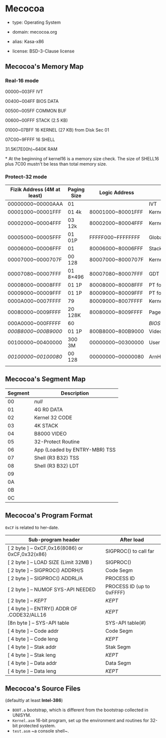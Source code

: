 # Mecocoa

- type: Operating System

- domain: mecocoa.org

- alias: Kasa-x86

- license: BSD-3-Clause license



## Mecocoa's Memory Map

### Real-16 mode

00000~003FF IVT

00400~004FF BIOS DATA

00500~005FF COMMON BUF

00600~00FFF STACK (2.5 KB)

01000~07BFF 16 KERNEL (27 KB) from Disk Sec 01

07C00~9FFFF 16 SHELL

31.5K(7E00h)~640K RAM

\* At the beginning of kernel16 is a memory size check. The size of SHELL16 plus 7C00 mustn’t be less than total memory size.



### Protect-32 mode

| Fizik Address (4M at least) | Paging Size | Logic Address     | Detail                     |
| --------------------------- | ----------- | ----------------- | -------------------------- |
| 00000000~00000AAA           | 01          |                   | IVT                        |
| 00001000~00001FFF           | 01 4k       | 80001000~80001FFF | Kernel Leader              |
| 00002000~00004FFF           | 03 12k      | 80002000~80004FFF | Kernel-16b→32b             |
| 00005000~00005FFF           | 01 01P      | FFFFF000~FFFFFFFF | GlobalPageDirectoryTable   |
| 00006000~00006FFF           | 01          | 80006000~80006FFF | Stack                      |
| 00007000~0000707F           | 00 128      | 80007000~8000707F | Kernel TSS                 |
| 00007080~00007FFF           | 01 8×496    | 80007080~80007FFF | GDT                        |
| 00008000~00008FFF           | 01 1P       | 80008000~80008FFF | PT for 0x80000000          |
| 00009000~00009FFF           | 01 1P       | 80009000~80009FFF | PT for 0x00000000 for APP  |
| 0000A000~0007FFFF           | 79          | 80009000~8007FFFF | Kernel Area                |
| 00080000~0009FFFF           | 20 128K     | 80080000~8009FFFF | Page Allocating Bitmap     |
| 000A0000~000FFFFF           | 60          |                   | *BIOS Reflect*             |
| *000B8000~000B9000*         | 01 1P       | 800B8000~800B9000 | Video Display Buffer 80*25 |
| 00100000~00400000           | 300 3M      | 00000000~00300000 | User Area                  |
| *00100000~00100080*         | 00 128      | 00000000~00000080 | ArnHeaderCompatibleWithTSS |
|                             |             |                   |                            |





## Mecocoa's Segment Map

| Segment | Description                   |
| ------- | ----------------------------- |
| 00      | *null*                        |
| 01      | 4G R0 DATA                    |
| 02      | Kernel 32 CODE                |
| 03      | 4K STACK                      |
| 04      | B8000 VIDEO                   |
| 05      | 32-Protect Routine            |
| 06      | App (Loaded by ENTRY-MBR) TSS |
| 07      | Shell (R3 B32) TSS            |
| 08      | Shell (R3 B32) LDT            |
| 09      |                               |
| 0A      |                               |
| 0B      |                               |
| 0C      |                               |



## Mecocoa's Program Format

`0xCF` is related to her-date. 

| **Sub-program header**                          | **After load**             |
| ----------------------------------------------- | -------------------------- |
| [ 2 byte ] – 0xCF,0x16(8086) or  0xCF,0x32(x86) | SIGPROC() to call far      |
| [ 2 byte ] – LOAD SIZE (Limit 32MB )            | SIGPROC()                  |
| [ 2 byte ] – SIGPROC() ADDRH/S                  | Code Segm                  |
| [ 2  byte ] – SIGPROC() ADDRL/A                 | PROCESS  ID                |
| [ 2  byte ] – NUMOF SYS-API NEEDED              | PROCESS  ID (up to 0xFFFF) |
| [ 2  byte ] – *KEPT*                            | *KEPT*                     |
| [ 4  byte ] – ENTRY() ADDR OF .CODE32/ALL16     | *KEPT*                     |
| [8n  byte ] – SYS-API table                     | SYS-API  table(#)          |
| [ 4  byte ] – Code addr                         | Code  Segm                 |
| [ 4  byte ] – Code leng                         | *KEPT*                     |
| [ 4  byte ] – Stak addr                         | Stak Segm                  |
| [ 4  byte ] – Stak leng                         | *KEPT*                     |
| [ 4  byte ] – Data addr                         | Data  Segm                 |
| [ 4  byte ] – Data leng                         | *KEPT*                     |



## Mecocoa's Source Files

(defaultly at least **Intel-386**)

- `BOOT.a` bootstrap, which is different from the bootstrap collected in UNISYM. 
- `Kernel.asm` 16-bit program, set up the environment and routines for 32-bit protected system. 
- `test.asm` ~a console shell~.









